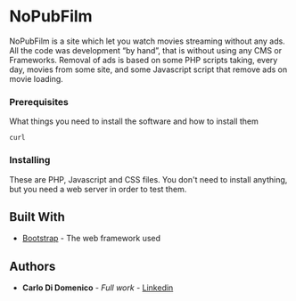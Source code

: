# NoPubFilm

NoPubFilm is a site which let you watch movies streaming without any ads.
All the code was development “by hand”, that is without using any CMS or Frameworks.
Removal of ads is based on some PHP scripts taking, every day, movies from some site, and some Javascript script that remove ads on movie loading.

### Prerequisites

What things you need to install the software and how to install them

```
curl
```

### Installing

These are PHP, Javascript and CSS files.
You don't need to install anything, but you need a web server in order to test them.


## Built With

* [Bootstrap](http://getbootstrap.com) - The web framework used


## Authors

* **Carlo Di Domenico** - *Full work* - [Linkedin](https://www.linkedin.com/in/carlodidomenico93/)
